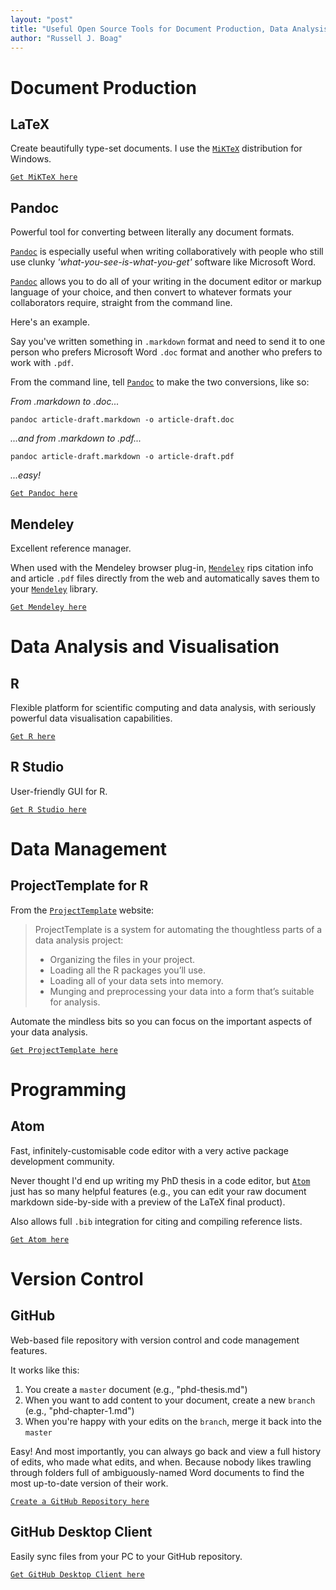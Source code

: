 ```yaml
---
layout: "post"
title: "Useful Open Source Tools for Document Production, Data Analysis, Programming, and Version Control"
author: "Russell J. Boag"
---
```


# Document Production
## LaTeX
Create beautifully type-set documents. I use the [`MiKTeX`](http://miktex.org/) distribution for Windows.

[`Get MiKTeX here`](http://miktex.org/)

## Pandoc
Powerful tool for converting between literally any document formats.

[`Pandoc`](http://pandoc.org/) is especially useful when writing collaboratively with people who still use clunky _'what-you-see-is-what-you-get'_ software like Microsoft Word.

[`Pandoc`](http://pandoc.org/) allows you to do all of your writing in the document editor or markup language of your choice, and then convert to whatever formats your collaborators require, straight from the command line.

Here's an example.

Say you've written something in `.markdown` format and need to send it to one person who prefers Microsoft Word `.doc` format and another who prefers to work with `.pdf`.

From the command line, tell [`Pandoc`](http://pandoc.org/) to make the two conversions, like so:

_From .markdown to .doc..._

```
pandoc article-draft.markdown -o article-draft.doc
```

_...and from .markdown to .pdf..._

```
pandoc article-draft.markdown -o article-draft.pdf
```
_...easy!_

[`Get Pandoc here`](http://pandoc.org/)

## Mendeley
Excellent reference manager.

When used with the Mendeley browser plug-in, [`Mendeley`](https://www.mendeley.com) rips citation info and article `.pdf` files directly from the web and automatically saves them to your [`Mendeley`](https://www.mendeley.com) library.

[`Get Mendeley here`](https://www.mendeley.com)

# Data Analysis and Visualisation
## R
Flexible platform for scientific computing and data analysis, with seriously powerful data visualisation capabilities.

[`Get R here`](https://www.r-project.org/)

## R Studio
User-friendly GUI for R.

[`Get R Studio here`](https://www.rstudio.com/)

# Data Management
## ProjectTemplate for R

From the [`ProjectTemplate`](http://projecttemplate.net/) website:

> ProjectTemplate is a system for automating the thoughtless parts of a data
> analysis project:
>
> - Organizing the files in your project.
> - Loading all the R packages you’ll use.
> - Loading all of your data sets into memory.
> - Munging and preprocessing your data into a form that’s suitable for analysis.

Automate the mindless bits so you can focus on the important aspects of your data analysis.

[`Get ProjectTemplate here`](http://projecttemplate.net/)

# Programming
## Atom
Fast, infinitely-customisable code editor with a very active package development community.

Never thought I'd end up writing my PhD thesis in a code editor, but [`Atom`](https://atom.io/) just has so many helpful features (e.g., you can edit your raw document markdown side-by-side with a preview of the LaTeX final product).

Also allows full `.bib` integration for citing and compiling reference lists.

[`Get Atom here`](https://atom.io/)

# Version Control
## GitHub
Web-based file repository with version control and code management features.

It works like this:

1. You create a `master` document (e.g., "phd-thesis.md")
2. When you want to add content to your document, create a new `branch` (e.g., "phd-chapter-1.md")
3. When you're happy with your edits on the `branch`, merge it back into the `master`

Easy! And most importantly, you can always go back and view a full history of edits, who made what edits, and when. Because nobody likes trawling through folders full of ambiguously-named Word documents to find the most up-to-date version of their work.

[`Create a GitHub Repository here`](https://github.com/)

## GitHub Desktop Client
Easily sync files from your PC to your GitHub repository.

[`Get GitHub Desktop Client here`](https://desktop.github.com/)
